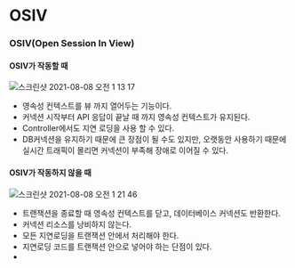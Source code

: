 # OSIV

### OSIV(Open Session In View)
#### OSIV가 작동할 때

![스크린샷 2021-08-08 오전 1 13 17](https://user-images.githubusercontent.com/61412496/128606610-1ea6df3a-4ae5-4d09-acb7-0eaad0c1e255.png)

+ 영속성 컨텍스트를 뷰 까지 열어두는 기능이다. 
+ 커넥션 시작부터 API 응답이 끝날 때 까지 영속성 컨텍스트가 유지된다.
+ Controller에서도 지연 로딩을 사용 할 수 있다.
+ DB커넥션을 유지하기 때문에 큰 장점이 될 수도 있지만, 오랫동안 사용하기 때문에 실시간 트래픽이 몰리면 커넥션이 부족해 장애로 이어질 수 있다.

#### OSIV가 작동하지 않을 때

![스크린샷 2021-08-08 오전 1 21 46](https://user-images.githubusercontent.com/61412496/128606888-14a6f84a-4292-4c6a-9826-7a5b1dd03919.png)

+ 트랜잭션을 종료할 때 영속성 컨텍스트를 닫고, 데이터베이스 커넥션도 반환한다.
+ 커넥션 리소스를 낭비하지 않는다.
+ 모든 지연로딩을 트랜잭션 안에서 처리해야 한다.
+ 지연로딩 코드를 트랜잭션 안으로 넣어야 하는 단점이 있다.
+ 